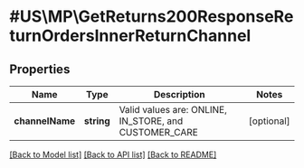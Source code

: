 # #US\MP\GetReturns200ResponseReturnOrdersInnerReturnChannel

## Properties

Name | Type | Description | Notes
------------ | ------------- | ------------- | -------------
**channelName** | **string** | Valid values are: ONLINE, IN_STORE, and CUSTOMER_CARE | [optional]


[[Back to Model list]](../) [[Back to API list]](../../Api/US/MP) [[Back to README]](../../README.md)
